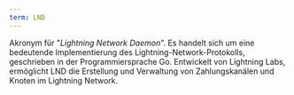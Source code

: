```yaml
---
term: LND
---
```


Akronym für "*Lightning Network Daemon*". Es handelt sich um eine bedeutende Implementierung des Lightning-Network-Protokolls, geschrieben in der Programmiersprache Go. Entwickelt von Lightning Labs, ermöglicht LND die Erstellung und Verwaltung von Zahlungskanälen und Knoten im Lightning Network.